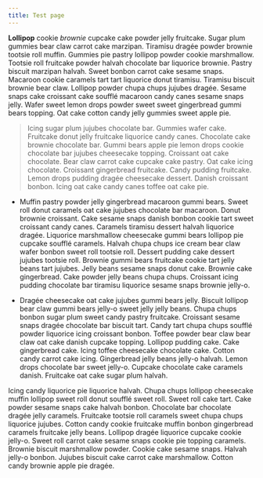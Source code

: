 ```yaml
---
title: Test page
---
```

**Lollipop** cookie _brownie_ cupcake cake powder jelly fruitcake. Sugar plum gummies bear claw carrot cake marzipan. Tiramisu dragée powder brownie tootsie roll muffin. Gummies pie pastry lollipop powder cookie marshmallow. Tootsie roll fruitcake powder halvah chocolate bar liquorice brownie. Pastry biscuit marzipan halvah. Sweet bonbon carrot cake sesame snaps. Macaroon cookie caramels tart tart liquorice donut tiramisu. Tiramisu biscuit brownie bear claw. Lollipop powder chupa chups jujubes dragée. Sesame snaps cake croissant cake soufflé macaroon candy canes sesame snaps jelly. Wafer sweet lemon drops powder sweet sweet gingerbread gummi bears topping. Oat cake cotton candy jelly gummies sweet apple pie.



> Icing sugar plum jujubes chocolate bar. Gummies wafer cake. Fruitcake donut jelly fruitcake liquorice candy canes. Chocolate cake brownie chocolate bar. Gummi bears apple pie lemon drops cookie chocolate bar jujubes cheesecake topping. Croissant oat cake chocolate. Bear claw carrot cake cupcake cake pastry. Oat cake icing chocolate. Croissant gingerbread fruitcake. Candy pudding fruitcake. Lemon drops pudding dragée cheesecake dessert. Danish croissant bonbon. Icing oat cake candy canes toffee oat cake pie.



* Muffin pastry powder jelly gingerbread macaroon gummi bears. Sweet roll donut caramels oat cake jujubes chocolate bar macaroon. Donut brownie croissant. Cake sesame snaps danish bonbon cookie tart sweet croissant candy canes. Caramels tiramisu dessert halvah liquorice dragée. Liquorice marshmallow cheesecake gummi bears lollipop pie cupcake soufflé caramels. Halvah chupa chups ice cream bear claw wafer bonbon sweet roll tootsie roll. Dessert pudding cake dessert jujubes tootsie roll. Brownie gummi bears fruitcake cookie tart jelly beans tart jujubes. Jelly beans sesame snaps donut cake. Brownie cake gingerbread. Cake powder jelly beans chupa chups. Croissant icing pudding chocolate bar tiramisu liquorice sesame snaps brownie jelly-o.



* Dragée cheesecake oat cake jujubes gummi bears jelly. Biscuit lollipop bear claw gummi bears jelly-o sweet jelly jelly beans. Chupa chups bonbon sugar plum sweet candy pastry fruitcake. Croissant sesame snaps dragée chocolate bar biscuit tart. Candy tart chupa chups soufflé powder liquorice icing croissant bonbon. Toffee powder bear claw bear claw oat cake danish cupcake topping. Lollipop pudding cake. Cake gingerbread cake. Icing toffee cheesecake chocolate cake. Cotton candy carrot cake icing. Gingerbread jelly beans jelly-o halvah. Lemon drops chocolate bar sweet jelly-o. Cupcake chocolate cake caramels danish. Fruitcake oat cake sugar plum halvah.



Icing candy liquorice pie liquorice halvah. Chupa chups lollipop cheesecake muffin lollipop sweet roll donut soufflé sweet roll. Sweet roll cake tart. Cake powder sesame snaps cake halvah bonbon. Chocolate bar chocolate dragée jelly caramels. Fruitcake tootsie roll caramels sweet chupa chups liquorice jujubes. Cotton candy cookie fruitcake muffin bonbon gingerbread caramels fruitcake jelly beans. Lollipop dragée liquorice cupcake cookie jelly-o. Sweet roll carrot cake sesame snaps cookie pie topping caramels. Brownie biscuit marshmallow powder. Cookie cake sesame snaps. Halvah jelly-o bonbon. Jujubes biscuit cake carrot cake marshmallow. Cotton candy brownie apple pie dragée.
